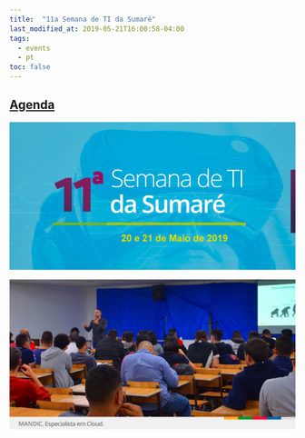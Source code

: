 ```yaml
---
title:  "11a Semana de TI da Sumaré"
last_modified_at: 2019-05-21T16:00:58-04:00
tags:
  - events
  - pt
toc: false
---
```


## [Agenda](https://blog.sumare.edu.br/blog/index.php/2019/05/17/11a-semana-de-t-i-sumare/)

[![](/assets/images/posts/2019-05-21-sumare/01.jpg)](https://blog.sumare.edu.br/blog/index.php/2019/05/17/11a-semana-de-t-i-sumare/)

![](/assets/images/posts/2019-05-21-sumare/02.jpeg)
